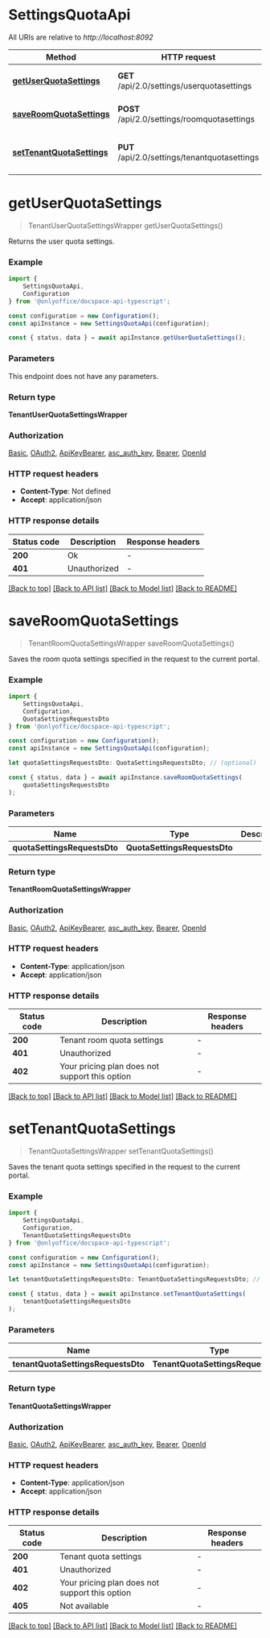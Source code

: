 # SettingsQuotaApi

All URIs are relative to *http://localhost:8092*

|Method | HTTP request | Description|
|------------- | ------------- | -------------|
|[**getUserQuotaSettings**](#getuserquotasettings) | **GET** /api/2.0/settings/userquotasettings | Get the user quota settings|
|[**saveRoomQuotaSettings**](#saveroomquotasettings) | **POST** /api/2.0/settings/roomquotasettings | Save the room quota settings|
|[**setTenantQuotaSettings**](#settenantquotasettings) | **PUT** /api/2.0/settings/tenantquotasettings | Save the tenant quota settings|

# **getUserQuotaSettings**
> TenantUserQuotaSettingsWrapper getUserQuotaSettings()

Returns the user quota settings.

### Example

```typescript
import {
    SettingsQuotaApi,
    Configuration
} from '@onlyoffice/docspace-api-typescript';

const configuration = new Configuration();
const apiInstance = new SettingsQuotaApi(configuration);

const { status, data } = await apiInstance.getUserQuotaSettings();
```

### Parameters
This endpoint does not have any parameters.


### Return type

**TenantUserQuotaSettingsWrapper**

### Authorization

[Basic](../README.md#Basic), [OAuth2](../README.md#OAuth2), [ApiKeyBearer](../README.md#ApiKeyBearer), [asc_auth_key](../README.md#asc_auth_key), [Bearer](../README.md#Bearer), [OpenId](../README.md#OpenId)

### HTTP request headers

 - **Content-Type**: Not defined
 - **Accept**: application/json


### HTTP response details
| Status code | Description | Response headers |
|-------------|-------------|------------------|
|**200** | Ok |  -  |
|**401** | Unauthorized |  -  |

[[Back to top]](#) [[Back to API list]](../README.md#documentation-for-api-endpoints) [[Back to Model list]](../README.md#documentation-for-models) [[Back to README]](../README.md)

# **saveRoomQuotaSettings**
> TenantRoomQuotaSettingsWrapper saveRoomQuotaSettings()

Saves the room quota settings specified in the request to the current portal.

### Example

```typescript
import {
    SettingsQuotaApi,
    Configuration,
    QuotaSettingsRequestsDto
} from '@onlyoffice/docspace-api-typescript';

const configuration = new Configuration();
const apiInstance = new SettingsQuotaApi(configuration);

let quotaSettingsRequestsDto: QuotaSettingsRequestsDto; // (optional)

const { status, data } = await apiInstance.saveRoomQuotaSettings(
    quotaSettingsRequestsDto
);
```

### Parameters

|Name | Type | Description  | Notes|
|------------- | ------------- | ------------- | -------------|
| **quotaSettingsRequestsDto** | **QuotaSettingsRequestsDto**|  | |


### Return type

**TenantRoomQuotaSettingsWrapper**

### Authorization

[Basic](../README.md#Basic), [OAuth2](../README.md#OAuth2), [ApiKeyBearer](../README.md#ApiKeyBearer), [asc_auth_key](../README.md#asc_auth_key), [Bearer](../README.md#Bearer), [OpenId](../README.md#OpenId)

### HTTP request headers

 - **Content-Type**: application/json
 - **Accept**: application/json


### HTTP response details
| Status code | Description | Response headers |
|-------------|-------------|------------------|
|**200** | Tenant room quota settings |  -  |
|**401** | Unauthorized |  -  |
|**402** | Your pricing plan does not support this option |  -  |

[[Back to top]](#) [[Back to API list]](../README.md#documentation-for-api-endpoints) [[Back to Model list]](../README.md#documentation-for-models) [[Back to README]](../README.md)

# **setTenantQuotaSettings**
> TenantQuotaSettingsWrapper setTenantQuotaSettings()

Saves the tenant quota settings specified in the request to the current portal.

### Example

```typescript
import {
    SettingsQuotaApi,
    Configuration,
    TenantQuotaSettingsRequestsDto
} from '@onlyoffice/docspace-api-typescript';

const configuration = new Configuration();
const apiInstance = new SettingsQuotaApi(configuration);

let tenantQuotaSettingsRequestsDto: TenantQuotaSettingsRequestsDto; // (optional)

const { status, data } = await apiInstance.setTenantQuotaSettings(
    tenantQuotaSettingsRequestsDto
);
```

### Parameters

|Name | Type | Description  | Notes|
|------------- | ------------- | ------------- | -------------|
| **tenantQuotaSettingsRequestsDto** | **TenantQuotaSettingsRequestsDto**|  | |


### Return type

**TenantQuotaSettingsWrapper**

### Authorization

[Basic](../README.md#Basic), [OAuth2](../README.md#OAuth2), [ApiKeyBearer](../README.md#ApiKeyBearer), [asc_auth_key](../README.md#asc_auth_key), [Bearer](../README.md#Bearer), [OpenId](../README.md#OpenId)

### HTTP request headers

 - **Content-Type**: application/json
 - **Accept**: application/json


### HTTP response details
| Status code | Description | Response headers |
|-------------|-------------|------------------|
|**200** | Tenant quota settings |  -  |
|**401** | Unauthorized |  -  |
|**402** | Your pricing plan does not support this option |  -  |
|**405** | Not available |  -  |

[[Back to top]](#) [[Back to API list]](../README.md#documentation-for-api-endpoints) [[Back to Model list]](../README.md#documentation-for-models) [[Back to README]](../README.md)

